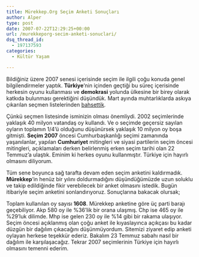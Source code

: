 ```yaml
---
title: Mürekkep.Org Seçim Anketi Sonuçları
author: Alper
type: post
date: 2007-07-22T12:29:25+00:00
url: /murekkeporg-secim-anketi-sonuclari/
dsq_thread_id:
  - 197137593
categories:
  - Kültür Yaşam

---
```

Bildiğiniz üzere 2007 senesi içerisinde seçim ile ilgili çoğu konuda genel bilgilendirmeler yaptık. **Türkiye**&#8216;nin içinden geçtiği bu süreç içerisinde herkesin oyunu kullanması ve **demokrasi** yolunda ülkesine bir birey olarak katkıda bulunması gerektiğini düşündük. Mart ayında muhtarlıklarda askıya çıkarılan seçmen listelerinden [bahsettik][1]. 

Çünkü seçmen listesinde isminizin olması önemliydi. 2002 seçimlerinde yaklaşık 40 milyon vatandaş oy kullandı. Ve o seçimde geçersiz sayılan oyların toplamın 1/4&#8217;ü olduğunu düşünürsek yaklaşık 10 milyon oy boşa gitmişti. **Seçim 2007** öncesi Cumhurbaşkanlığı seçimi zamanında yaşanılanlar, yapılan **Cumhuriyet** mitingleri ve siyasi partilerin seçim öncesi mitingleri, açıklamaları derken belirlenmiş erken seçim tarihi olan 22 Temmuz&#8217;a ulaştık. Eminim ki herkes oyunu kullanmıştır. Türkiye için hayırlı olmasını diliyorum.

Tüm sene boyunca sağ tarafta devam eden seçim anketini kaldırmadık. **Mürekkep**&#8216;in henüz bir yılını doldurmadığını düşündüğümüzde uzun soluklu ve takip edildiğinde fikir verebilecek bir anket olmasını istedik. Bugün itibariyle seçim anketini sonlandırıyoruz. Sonuçlarına bakacak olursak;

Toplam kullanılan oy sayısı **1608**. Mürekkep anketine göre üç parti barajı geçebiliyor. Akp 580 oy ile %36&#8217;lik bir orana ulaşmış. Chp ise 465 oy ile %29&#8217;luk dilimde. Mhp ise gelen 230 oy ile %14 gibi bir rakama ulaşıyor. Seçim öncesi açıklanmış olan çoğu anket ile kıyaslayınca açıkçası bu kadar düzgün bir dağılım çıkacağını düşünmüyordum. Sitemizi ziyaret edip anketi oylayan herkese teşekkür ederiz. Bakalım 23 Temmuz sabahı nasıl bir dağılım ile karşılaşacağız. Tekrar 2007 seçimlerinin Türkiye için hayırlı olmasını temenni ederim.

 [1]: https://www.murekkep.org/2007-secim-listeleri-150